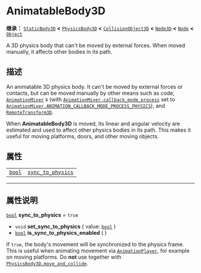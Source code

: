 <!-- ⚠ 请勿编辑本文件 ⚠ -->
<!-- 本文档使用脚本从 WeDot 引擎源码仓库生成。 -->
<!-- 生成脚本：https://github.com/WeDot-Engine/WeDot/tree/4.3/doc/tools/make_md.py； -->
<!-- 原文件：https://github.com/WeDot-Engine/WeDot/tree/4.3/doc/classes/AnimatableBody3D.xml。 -->

<div id="_class_animatablebody3d"></div>

# AnimatableBody3D

**继承：** [`StaticBody3D`](class_staticbody3d.md) **<** [`PhysicsBody3D`](class_physicsbody3d.md) **<** [`CollisionObject3D`](class_collisionobject3d.md) **<** [`Node3D`](class_node3d.md) **<** [`Node`](class_node.md) **<** [`Object`](class_object.md)

A 3D physics body that can't be moved by external forces. When moved manually, it affects other bodies in its path.

## 描述

An animatable 3D physics body. It can't be moved by external forces or contacts, but can be moved manually by other means such as code, [`AnimationMixer`](class_animationmixer.md) s (with [`AnimationMixer.callback_mode_process`](class_animationmixer.md#class_animationmixer_property_callback_mode_process) set to [`AnimationMixer.ANIMATION_CALLBACK_MODE_PROCESS_PHYSICS`](class_animationmixer.md#class_animationmixer_constant_animation_callback_mode_process_physics)), and [`RemoteTransform3D`](class_remotetransform3d.md).

When **AnimatableBody3D** is moved, its linear and angular velocity are estimated and used to affect other physics bodies in its path. This makes it useful for moving platforms, doors, and other moving objects.

## 属性

|||
|:-:|:--|
| [`bool`](class_bool.md) | [`sync_to_physics`](class_animatablebody3d.md#class_animatablebody3d_property_sync_to_physics) | ``true`` |

<!-- rst-class:: classref-section-separator -->

---

## 属性说明

<div id="_class_animatablebody3d_property_sync_to_physics"></div>

[`bool`](class_bool.md) **sync_to_physics** = ``true`` <div id="class_animatablebody3d_property_sync_to_physics"></div>

- `void` **set_sync_to_physics** ( value: [`bool`](class_bool.md) )
- [`bool`](class_bool.md) **is_sync_to_physics_enabled** ( )

If `true`, the body's movement will be synchronized to the physics frame. This is useful when animating movement via [`AnimationPlayer`](class_animationplayer.md), for example on moving platforms. Do **not** use together with [`PhysicsBody3D.move_and_collide`](class_physicsbody3d.md#class_physicsbody3d_method_move_and_collide).

[^virtual]: 本方法通常需要用户覆盖才能生效。
[^const]: 本方法无副作用，不会修改该实例的任何成员变量。
[^vararg]: 本方法除了能接受在此处描述的参数外，还能够继续接受任意数量的参数。
[^constructor]: 本方法用于构造某个类型。
[^static]: 调用本方法无需实例，可直接使用类名进行调用。
[^operator]: 本方法描述的是使用本类型作为左操作数的有效运算符。
[^bitfield]: 这个值是由下列位标志构成位掩码的整数。
[^void]: 无返回值。
